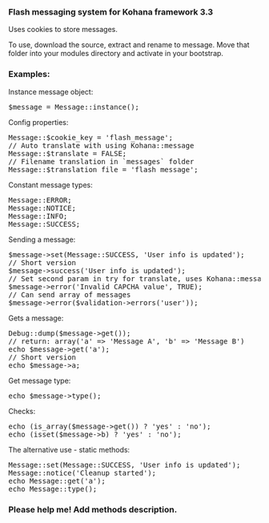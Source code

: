 ### Flash messaging system for Kohana framework 3.3

Uses cookies to store messages.

To use, download the source, extract and rename to message. 
Move that folder into your modules directory and activate in your bootstrap.

### Examples:

Instance message object:
<pre>
$message = Message::instance();
</pre>

Config properties:
<pre>
Message::$cookie_key = 'flash_message';
// Auto translate with using Kohana::message
Message::$translate = FALSE;
// Filename translation in `messages` folder
Message::$translation_file = 'flash_message';
</pre>

Constant message types:
<pre>
Message::ERROR;
Message::NOTICE;
Message::INFO;
Message::SUCCESS;
</pre>

Sending a message:
<pre>
$message->set(Message::SUCCESS, 'User info is updated');
// Short version
$message->success('User info is updated');
// Set second param in try for translate, uses Kohana::message
$message->error('Invalid CAPCHA value', TRUE);
// Can send array of messages
$message->error($validation->errors('user'));
</pre>

Gets a message:
<pre>
Debug::dump($message->get()); 
// return: array('a' => 'Message A', 'b' => 'Message B')
echo $message->get('a'); 
// Short version
echo $message->a;
</pre>

Get message type:
<pre>
echo $message->type();
</pre>

Checks:
<pre>
echo (is_array($message->get()) ? 'yes' : 'no');
echo (isset($message->b) ? 'yes' : 'no');
</pre>

The alternative use - static methods:
<pre>
Message::set(Message::SUCCESS, 'User info is updated');
Message::notice('Cleanup started');
echo Message::get('a');
echo Message::type();
</pre>

### Please help me! Add methods description.
